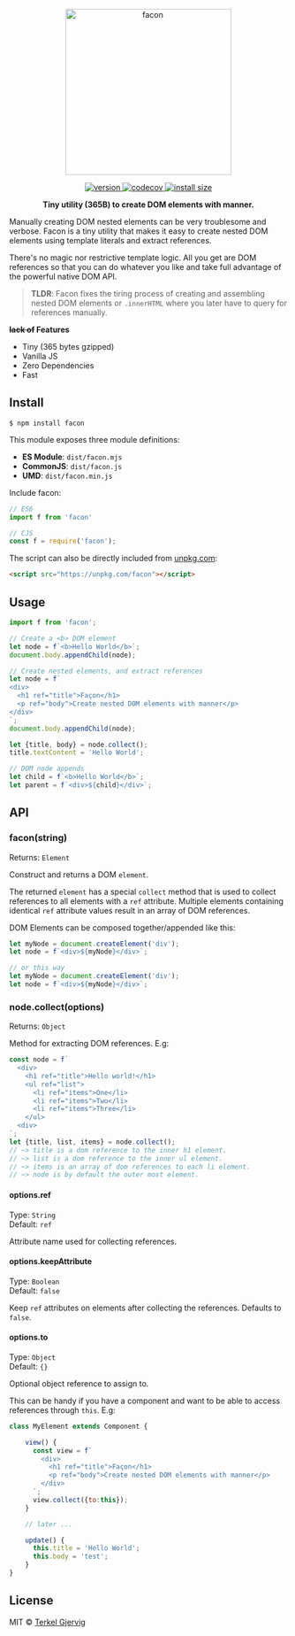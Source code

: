 <p align="center">
  <img src="facon.png" alt="facon" width="300" />
</p>

<p align="center">
  <a href="https://npmjs.org/package/facon">
    <img src="https://badgen.now.sh/npm/v/facon" alt="version" />
  </a>
  <a href="https://codecov.io/gh/terkelg/facon">
    <img src="https://badgen.now.sh/codecov/c/github/terkelg/facon" alt="codecov" />
  </a>
  <!--<a href="https://npmjs.org/package/facon">
    <img src="https://badgen.now.sh/npm/dm/facon" alt="downloads" />
  </a>-->
  <a href="https://packagephobia.now.sh/result?p=facon">
    <img src="https://packagephobia.now.sh/badge?p=facon" alt="install size" />
  </a>
</p>

<p align="center"><b>Tiny utility (365B) to create DOM elements with manner.</b></p>

Manually creating DOM nested elements can be very troublesome and verbose.
Facon is a tiny utility that makes it easy to create nested DOM elements using template literals and extract references.


There's no magic nor restrictive template logic. All you get are DOM references so that you can do whatever you like and take full advantage of the powerful native DOM API.


> **TLDR**: Facon fixes the tiring process of creating and assembling nested DOM elements or `.innerHTML` where you later have to query for references manually.

**~~lack of~~ Features**
- Tiny (365 bytes gzipped)
- Vanilla JS
- Zero Dependencies
- Fast


## Install

```
$ npm install facon
```

This module exposes three module definitions:

* **ES Module**: `dist/facon.mjs`
* **CommonJS**: `dist/facon.js`
* **UMD**: `dist/facon.min.js`

Include facon:
```js
// ES6
import f from 'facon'

// CJS
const f = require('facon');
```

The script can also be directly included from [unpkg.com](https://unpkg.com):
```html
<script src="https://unpkg.com/facon"></script>
```


## Usage

```js
import f from 'facon';

// Create a <b> DOM element
let node = f`<b>Hello World</b>`;
document.body.appendChild(node);

// Create nested elements, and extract references
let node = f`
<div>
  <h1 ref="title">Façon</h1>
  <p ref="body">Create nested DOM elements with manner</p>
</div>
`;
document.body.appendChild(node);

let {title, body} = node.collect();
title.textContent = 'Hello World';

// DOM node appends
let child = f`<b>Hello World</b>`;
let parent = f`<div>${child}</div>`;
```


## API

### facon(string)
Returns: `Element`

Construct and returns a DOM `element`.

The returned `element` has a special `collect` method that is used to collect references to all elements with a `ref` attribute. Multiple elements containing identical `ref` attribute values result in an array of DOM references.

DOM Elements can be composed together/appended like this:

```js
let myNode = document.createElement('div');
let node = f`<div>${myNode}</div>`;

// or this way
let myNode = document.createElement('div');
let node = f`<div>${myNode}</div>`;
```


### node.collect(options)
Returns: `Object`

Method for extracting DOM references. E.g:

```js
const node = f`
  <div>
    <h1 ref="title">Hello world!</h1>
    <ul ref="list">
      <li ref="items">One</li>
      <li ref="items">Two</li>
      <li ref="items">Three</li>
    </ul>
  <div>
`;
let {title, list, items} = node.collect();
// ~> title is a dom reference to the inner h1 element.
// ~> list is a dom reference to the inner ul element.
// ~> items is an array of dom references to each li element.
// ~> node is by default the outer most element.
```

#### options.ref
Type: `String`<br>
Default: `ref`

Attribute name used for collecting references.

#### options.keepAttribute
Type: `Boolean`<br>
Default: `false`

Keep `ref` attributes on elements after collecting the references. Defaults to `false`.

#### options.to
Type: `Object`<br>
Default: `{}`

Optional object reference to assign to.

This can be handy if you have a component and want to be able to access references through `this`. E.g:
```js
class MyElement extends Component {

    view() {
      const view = f`
        <div>
          <h1 ref="title">Façon</h1>
          <p ref="body">Create nested DOM elements with manner</p>
        </div>
      `;
      view.collect({to:this});
    }

    // later ...

    update() {
      this.title = 'Hello World';
      this.body = 'test';
    }
}
```

## License

MIT © [Terkel Gjervig](https://terkel.com)
